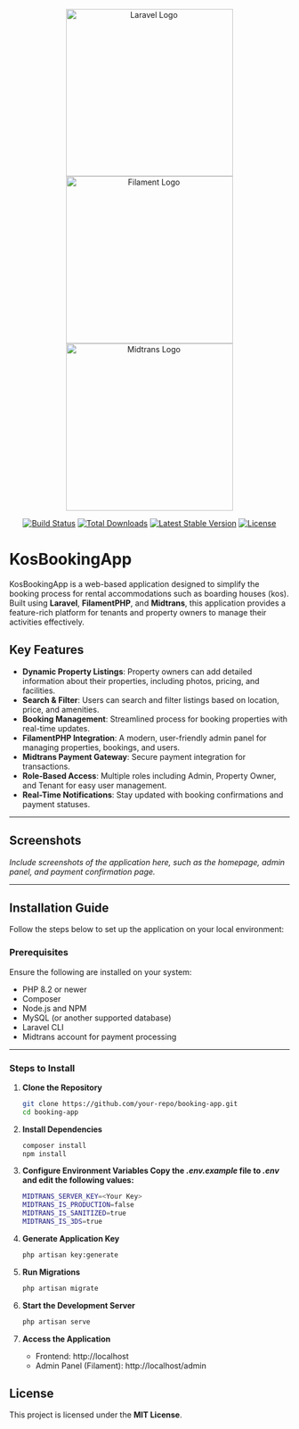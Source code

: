 <p align="center">
    <a href="https://laravel.com" target="_blank"><img src="https://raw.githubusercontent.com/laravel/art/master/logo-lockup/5%20SVG/2%20CMYK/1%20Full%20Color/laravel-logolockup-cmyk-red.svg" width="300" alt="Laravel Logo"></a>
    <a href="https://filamentphp.com/" target="_blank"><img src="https://github.com/user-attachments/assets/4b992c6c-ef59-4eca-9c58-d86a05aa2e4e" width="300" alt="Filament Logo"></a>
    <a href="https://midtrans.com/" target="_blank"><img src="https://github.com/user-attachments/assets/eb79a16c-d35b-4922-af5e-bb4478d0b256" width="300" alt="Midtrans Logo"></a>
</p>

<p align="center">
<a href="https://github.com/laravel/framework/actions"><img src="https://github.com/laravel/framework/workflows/tests/badge.svg" alt="Build Status"></a>
<a href="https://packagist.org/packages/laravel/framework"><img src="https://img.shields.io/packagist/dt/laravel/framework" alt="Total Downloads"></a>
<a href="https://packagist.org/packages/laravel/framework"><img src="https://img.shields.io/packagist/v/laravel/framework" alt="Latest Stable Version"></a>
<a href="https://packagist.org/packages/laravel/framework"><img src="https://img.shields.io/packagist/l/laravel/framework" alt="License"></a>
</p>

# KosBookingApp

KosBookingApp is a web-based application designed to simplify the booking process for rental accommodations such as boarding houses (kos). Built using **Laravel**, **FilamentPHP**, and **Midtrans**, this application provides a feature-rich platform for tenants and property owners to manage their activities effectively. 

## Key Features

- **Dynamic Property Listings**: Property owners can add detailed information about their properties, including photos, pricing, and facilities.
- **Search & Filter**: Users can search and filter listings based on location, price, and amenities.
- **Booking Management**: Streamlined process for booking properties with real-time updates.
- **FilamentPHP Integration**: A modern, user-friendly admin panel for managing properties, bookings, and users.
- **Midtrans Payment Gateway**: Secure payment integration for transactions.
- **Role-Based Access**: Multiple roles including Admin, Property Owner, and Tenant for easy user management.
- **Real-Time Notifications**: Stay updated with booking confirmations and payment statuses.

---

## Screenshots
_Include screenshots of the application here, such as the homepage, admin panel, and payment confirmation page._

---

## Installation Guide

Follow the steps below to set up the application on your local environment:

### Prerequisites

Ensure the following are installed on your system:
- PHP 8.2 or newer
- Composer
- Node.js and NPM
- MySQL (or another supported database)
- Laravel CLI
- Midtrans account for payment processing

---

### Steps to Install

1. **Clone the Repository**
   
   ```bash
   git clone https://github.com/your-repo/booking-app.git
   cd booking-app
   
2. **Install Dependencies**
   
   ```bash
   composer install
   npm install
   
3. **Configure Environment Variables Copy the ***.env.example*** file to ***.env*** and edit the following values:**

    ```bash
   MIDTRANS_SERVER_KEY=<Your Key>
   MIDTRANS_IS_PRODUCTION=false
   MIDTRANS_IS_SANITIZED=true
   MIDTRANS_IS_3DS=true
   
4. **Generate Application Key**

    ```bash
   php artisan key:generate

5. **Run Migrations**
   
   ```bash
   php artisan migrate

6. **Start the Development Server**
   
   ```bash
   php artisan serve

7. **Access the Application**

    - Frontend: http://localhost
    - Admin Panel (Filament): http://localhost/admin

## License

This project is licensed under the **MIT License**.
